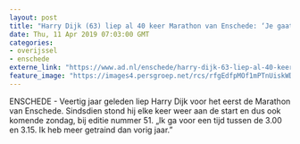 ```yaml
---
layout: post
title: "Harry Dijk (63) liep al 40 keer Marathon van Enschede: ‘Je gaat tot het uiterste’"
date: Thu, 11 Apr 2019 07:03:00 GMT
categories: 
- overijssel 
- enschede 
externe_link: "https://www.ad.nl/enschede/harry-dijk-63-liep-al-40-keer-marathon-van-enschede-je-gaat-tot-het-uiterste~a5c7806c/"
feature_image: "https://images4.persgroep.net/rcs/rfgEdfpMOf1mPTnUiskWDyZVYdQ/diocontent/144918214/_fitwidth/400/?appId=21791a8992982cd8da851550a453bd7f&quality=0.7"
---
```


ENSCHEDE - Veertig jaar geleden liep Harry Dijk voor het eerst de Marathon van Enschede. Sindsdien stond hij elke keer weer aan de start en dus ook komende zondag, bij editie nummer 51. „Ik ga voor een tijd tussen de 3.00 en 3.15. Ik heb meer getraind dan vorig jaar.”
